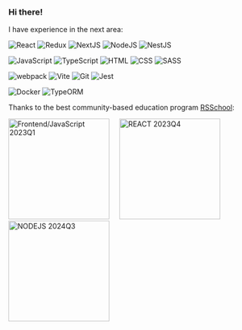 ### Hi there! 

I have experience in the next area:

![React](https://github.com/surface74/surface74/assets/52540855/dd82d372-54d5-4b23-81b3-795c7e9fb0fd)
![Redux](https://github.com/surface74/surface74/assets/52540855/8b7a4f83-751e-4dbc-9a45-04029bb0b1da)
![NextJS](https://github.com/surface74/surface74/assets/52540855/d3981a20-81ba-46d0-8f4d-7e8b55eccaf0)
![NodeJS](https://github.com/surface74/surface74/assets/52540855/42348453-8254-4abd-969e-576b28b16d1e)
![NestJS](https://github.com/user-attachments/assets/818e7904-995f-46dc-ad88-d5d02de7b094)



![JavaScript](https://github.com/surface74/surface74/assets/52540855/36480bf3-8594-4fc4-955b-fdd13a4b34c1)
![TypeScript](https://github.com/surface74/surface74/assets/52540855/6da181cb-5b53-4832-97aa-f86f3574257e)
![HTML](https://github.com/surface74/surface74/assets/52540855/976c40ef-7cf0-44b9-8592-99f8eb4f7baf)
![CSS](https://github.com/surface74/surface74/assets/52540855/00f59587-473f-4f1f-8a53-4048658f829f)
![SASS](https://github.com/surface74/surface74/assets/52540855/1dae1981-ce63-4eaf-a0f2-635de6fb87d2)

![webpack](https://github.com/surface74/surface74/assets/52540855/3f27201d-f3eb-47d2-93a0-309239a0d727)
![Vite](https://github.com/surface74/surface74/assets/52540855/03b56d0c-143f-4dd0-ac75-df332a1a482d)
![Git](https://github.com/surface74/surface74/assets/52540855/f2418aa4-b0ad-489b-b6ec-c8d322cdb453)
![Jest](https://github.com/surface74/surface74/assets/52540855/130036c4-ff30-471a-888c-a453dbf9c053)

![Docker](https://github.com/user-attachments/assets/87344c6f-b15f-444d-9dd0-40208c57e88d)
![TypeORM](https://github.com/user-attachments/assets/227a572c-716e-4094-a361-c3312d1887e7)


Thanks to the best community-based education program [RSSchool](https://rs.school/):

<img src="https://github.com/surface74/surface74/assets/52540855/10fa7498-071e-4f3c-9cf6-e7cc348f967c" width="200px" alt="Frontend/JavaScript 2023Q1"/>
<span>&nbsp;&nbsp;&nbsp;</span>
<img src ="https://github.com/surface74/surface74/assets/52540855/d71b3646-2f67-4d20-805e-c55ec6c93d4f" width="200px" alt="REACT 2023Q4"/>
<span>&nbsp;&nbsp;&nbsp;</span>
<img src="https://github.com/user-attachments/assets/4016f3d3-7313-4523-b071-cbec4be5ebc5" width="200px" alt="NODEJS 2024Q3"/>




